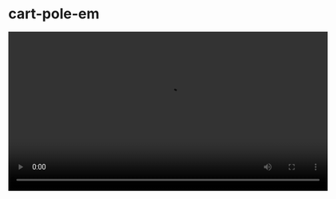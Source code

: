 # cart-pole-em


<video controls width="640">
  <source src="https://raw.githubusercontent.com/BrightStarLabs/cart-pole-em/main/videos/cem_cartpole_best_non_persistent_with_A.mp4" type="video/mp4" />
  Your browser can't play this video. 
  <a href="https://raw.githubusercontent.com/BrightStarLabs/cart-pole-em/main/videos/cem_cartpole_best_non_persistent_with_A.mp4">Download the video</a>.
</video>

